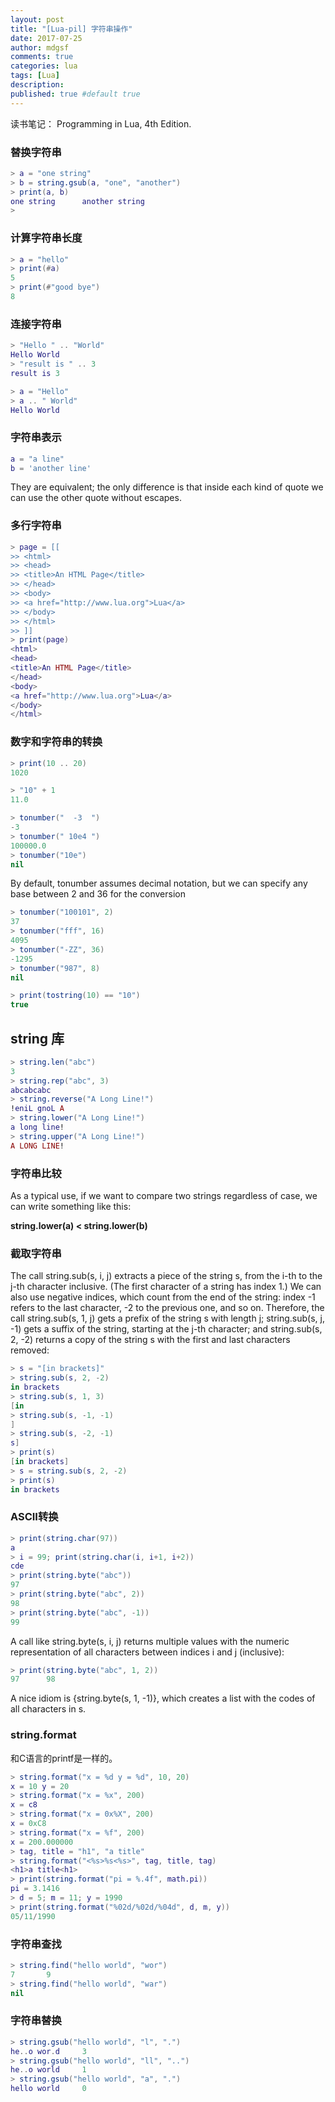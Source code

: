 ```yaml
---
layout: post
title: "[Lua-pil] 字符串操作"
date: 2017-07-25
author: mdgsf
comments: true
categories: lua
tags: [Lua]
description:
published: true #default true
---
```


读书笔记： Programming in Lua, 4th Edition.

### 替换字符串

```lua
> a = "one string"
> b = string.gsub(a, "one", "another")
> print(a, b)
one string      another string
>
```

### 计算字符串长度

```lua
> a = "hello"
> print(#a)
5
> print(#"good bye")
8
```

### 连接字符串

```lua
> "Hello " .. "World"
Hello World
> "result is " .. 3
result is 3
```

```lua
> a = "Hello"
> a .. " World"
Hello World
```

### 字符串表示

```lua
a = "a line"
b = 'another line'
```

They are equivalent; the only difference is that inside each kind of quote we can use the other quote without
escapes.

### 多行字符串

```lua
> page = [[
>> <html>
>> <head>
>> <title>An HTML Page</title>
>> </head>
>> <body>
>> <a href="http://www.lua.org">Lua</a>
>> </body>
>> </html>
>> ]]
> print(page)
<html>
<head>
<title>An HTML Page</title>
</head>
<body>
<a href="http://www.lua.org">Lua</a>
</body>
</html>
```

### 数字和字符串的转换

```lua
> print(10 .. 20)
1020
```

```lua
> "10" + 1
11.0
```

```lua
> tonumber("  -3  ")
-3
> tonumber(" 10e4 ")
100000.0
> tonumber("10e")
nil
```

By default, tonumber assumes decimal notation, but we can specify any base between 2 and 36 for the
conversion

```lua
> tonumber("100101", 2)
37
> tonumber("fff", 16)
4095
> tonumber("-ZZ", 36)
-1295
> tonumber("987", 8)
nil
```

```lua
> print(tostring(10) == "10")
true
```

## string 库

```lua
> string.len("abc")
3
> string.rep("abc", 3)
abcabcabc
> string.reverse("A Long Line!")
!eniL gnoL A
> string.lower("A Long Line!")
a long line!
> string.upper("A Long Line!")
A LONG LINE!
```

### 字符串比较

As a typical use, if we want to compare two strings regardless of case, we can write something like this:

**string.lower(a) < string.lower(b)**

### 截取字符串

The call string.sub(s, i, j) extracts a piece of the string s, from the i-th to the j-th character
inclusive. (The first character of a string has index 1.) We can also use negative indices, which count from
the end of the string: index -1 refers to the last character, -2 to the previous one, and so on. Therefore, the
call string.sub(s, 1, j) gets a prefix of the string s with length j; string.sub(s, j, -1)
gets a suffix of the string, starting at the j-th character; and string.sub(s, 2, -2) returns a copy
of the string s with the first and last characters removed:

```lua
> s = "[in brackets]"
> string.sub(s, 2, -2)
in brackets
> string.sub(s, 1, 3)
[in
> string.sub(s, -1, -1)
]
> string.sub(s, -2, -1)
s]
> print(s)
[in brackets]
> s = string.sub(s, 2, -2)
> print(s)
in brackets
```

### ASCII转换

```lua
> print(string.char(97))
a
> i = 99; print(string.char(i, i+1, i+2))
cde
> print(string.byte("abc"))
97
> print(string.byte("abc", 2))
98
> print(string.byte("abc", -1))
99
```

A call like string.byte(s, i, j) returns multiple values with the numeric representation of all
characters between indices i and j (inclusive):

```lua
> print(string.byte("abc", 1, 2))
97      98
```

A nice idiom is {string.byte(s, 1, -1)}, which creates a list with the codes of all characters in s.

### string.format

和C语言的printf是一样的。

```lua
> string.format("x = %d y = %d", 10, 20)
x = 10 y = 20
> string.format("x = %x", 200)
x = c8
> string.format("x = 0x%X", 200)
x = 0xC8
> string.format("x = %f", 200)
x = 200.000000
> tag, title = "h1", "a title"
> string.format("<%s>%s<%s>", tag, title, tag)
<h1>a title<h1>
> print(string.format("pi = %.4f", math.pi))
pi = 3.1416
> d = 5; m = 11; y = 1990
> print(string.format("%02d/%02d/%04d", d, m, y))
05/11/1990
```

### 字符串查找

```lua
> string.find("hello world", "wor")
7       9
> string.find("hello world", "war")
nil
```

### 字符串替换

```lua
> string.gsub("hello world", "l", ".")
he..o wor.d     3
> string.gsub("hello world", "ll", "..")
he..o world     1
> string.gsub("hello world", "a", ".")
hello world     0
```
